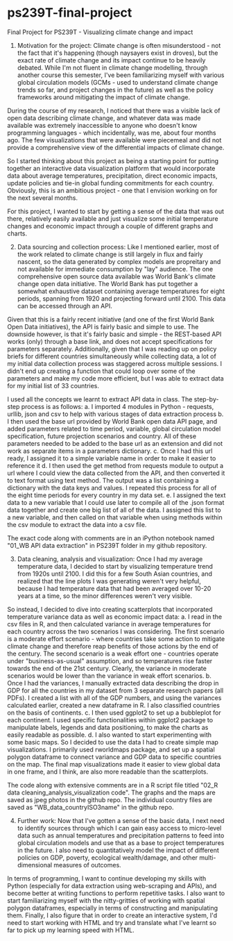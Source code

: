 # ps239T-final-project
Final Project for PS239T - Visualizing climate change and impact 


1. Motivation for the project: 
Climate change is often misunderstood - not the fact that it's happening (though naysayers exist in droves), but the exact
rate of climate change and its impact continue to be heavily debated. While I'm not fluent in climate change modelling, 
through another course this semester, I've been familiarizing myself with various global circulation models (GCMs - used 
to understand climate change trends so far, and project changes in the future) as well as the policy frameworks around
mitigating the impact of climate change.

During the course of my research, I noticed that there was a visible lack of open data describing climate change, and 
whatever data was made available was extremely inaccessible to anyone who doesn't know programming languages - which 
incidentally, was me, about four months ago. The few visualizations that were available were piecemeal and did not
provide a comprehensive view of the differential impacts of climate change. 

So I started thinking about this project as being a starting point for putting together an interactive data visualization
platform that would incorporate data about average temperatures, precipitation, direct economic impacts, update policies
and tie-in global funding commitments for each country. Obviously, this is an ambitious project - one that I envision
working on for the next several months. 

For this project, I wanted to start by getting a sense of the data that was out there, relatively easily available and just
visualize some initial temperature changes and economic impact through a couple of different graphs and charts. 

2. Data sourcing and collection process:
Like I mentioned earlier, most of the work related to climate change is still largely in flux and fairly nascent, 
so the data generated by complex models are propreitary and not available for immediate consumption by "lay" audience. 
The one comprehensive open source data available was World Bank's climate change open data initiative. The World Bank
has put together a somewhat exhaustive dataset containing average temperatures for eight periods, spanning from 1920 and
projecting forward until 2100. This data can be accessed through an API. 

Given that this is a fairly recent initiative (and one of the first World Bank Open Data initiatives), the API is fairly
basic and simple to use. The downside however, is that it's fairly basic and simple - the REST-based API works (only)
through a base link, and does not accept specifications for parameters separately. Additionally, given that I was reading
up on policy briefs for different countries simultaneously while collecting data, a lot of my initial data collection 
process was staggered across multiple sessions. I didn't end up creating a function that could loop over some of the parameters
and make my code more efficient, but I was able to extract data for my initial list of 33 countries. 

I used all the concepts we learnt to extract API data in class. The step-by-step process is as follows:
a. I imported 4 modules in Python - requests, urllib, json and csv to help with various stages of data extraction process
b. I then used the base url provided by World Bank open data API page, and added parameters related to time period,
variable, global circulation model specification, future projection scenarios and country. All of these parameters needed
to be added to the base url as an extension and did not work as separate items in a parameters dictionary. 
c. Once I had this url ready, I assigned it to a simple variable name in order to make it easier to reference it
d. I then used the get method from requests module to output a url where I could view the data collected from the API, and
then converted it to text format using text method. The output was a list containing a dictionary with the data keys and
values. I repeated this process for all of the eight time periods for every country in my data set. 
e. I assigned the text data to a new variable that I could use later to compile all of the .json format data together and
create one big list of all of the data. I assigned this list to a new variable, and then called on that variable when
using methods within the csv module to extract the data into a csv file. 

The exact code along with comments are in an iPython notebook named "01_WB API data extraction" in PS239T folder in my
github repository.


3. Data cleaning, analysis and visualization:
Once I had my average temperature data, I decided to start by visualizing temperature trend from 1920s until 2100. I did
this for a few South Asian countries, and realized that the line plots I was generating weren't very helpful, because I had
temperature data that had been averaged over 10-20 years at a time, so the minor differences weren't very visible. 

So instead, I decided to dive into creating scatterplots that incorporated temperature variance data as well as 
economic impact data:
a. I read in the csv files in R, and then calculated variance in average temperatures for each country across the two scenarios
I was considering. The first scenario is a moderate effort scenario - where countries take some action to mitigate climate
change and therefore reap benefits of those actions by the end of the century. The second scenario is a weak effort one -
countries operate under "business-as-usual" assumption, and so temperatures rise faster towards the end of the 21st
century. Clearly, the variance in moderate scenarios would be lower than the variance in weak effort scenarios. 
b. Once I had the variances, I manually extracted data describing the drop in GDP for all the countries in my dataset
from 3 separate research papers (all PDFs). I created a list with all of the GDP numbers, and using the variances calculated
earlier, created a new dataframe in R. I also classified countries on the basis of continents. 
c. I then used ggplot2 to set up a bubbleplot for each continent. I used specific functionalities within ggplot2 package
to manipulate labels, legends and data positioning, to make the charts as easily readable as possible. 
d. I also wanted to start experimenting with some basic maps. So I decided to use the data I had to create simple
map visualizations. I primarily used rworldmaps package, and set up a spatial polygon dataframe to connect variance and GDP
data to specific countries on the map. The final map visualizations made it easier to view global data in one frame,
and I think, are also more readable than the scatterplots. 

The code along with extensive comments are in a R script file titled "02_R data cleaning_analysis_visualization code". The
graphs and the maps are saved as jpeg photos in the github repo. The individual country files are saved as "WB_data_countryISO3name"
in the github repo. 

4. Further work: 
Now that I've gotten a sense of the basic data, I next need to identify sources through which I can gain easy access to
micro-level data such as annual temperatures and precipitation patterns to feed into global circulation models and use
that as a base to project temperatures in the future. I also need to quantitatively model the impact of different policies
on GDP, poverty, ecological wealth/damage, and other multi-dimensional measures of outcomes. 

In terms of programming, I want to continue developing my skills with Python (especially for data extraction
using web-scraping and APIs), and become better at writing functions to perform repetitive tasks. I also want to 
start familiarizing myself with the nitty-gritties of working with spatial polygon dataframes, especially in terms of constructing
and manipulating them. Finally, I also figure that in order to create an interactive system, I'd need to start working with
HTML and try and translate what I've learnt so far to pick up my learning speed with HTML. 